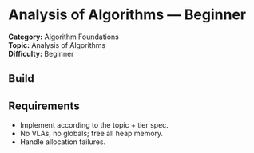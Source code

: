 ﻿# Analysis of Algorithms — Beginner

**Category:** Algorithm Foundations  
**Topic:** Analysis of Algorithms  
**Difficulty:** Beginner

## Build

## Requirements
- Implement according to the topic + tier spec.
- No VLAs, no globals; free all heap memory.
- Handle allocation failures.
